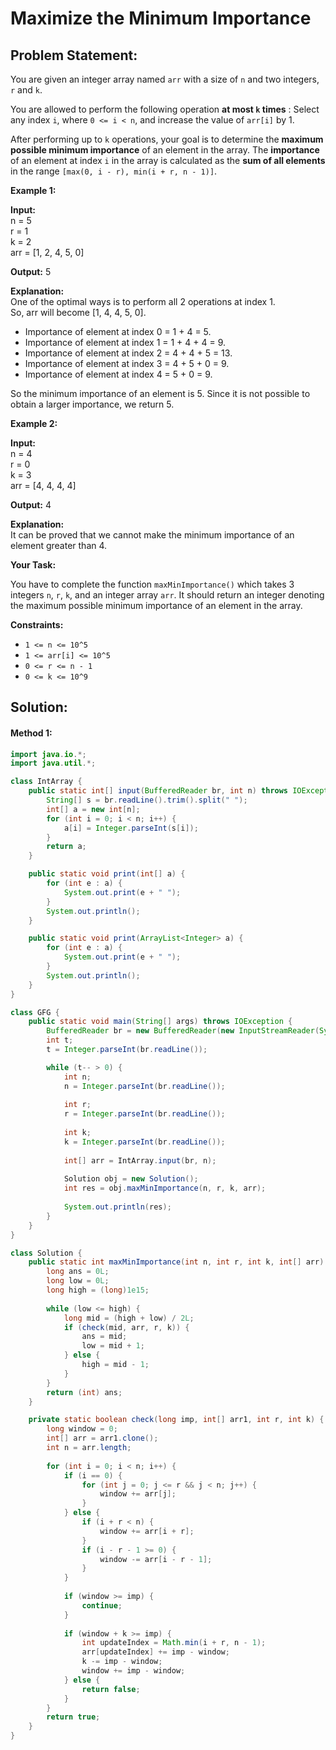 # Maximize the Minimum Importance

## Problem Statement:

You are given an integer array named `arr` with a size of `n` and two integers, `r` and `k`.

You are allowed to perform the following operation  **at most `k` times** : Select any index `i`, where `0 <= i < n`, and increase the value of `arr[i]` by 1.

After performing up to `k` operations, your goal is to determine the **maximum possible minimum importance** of an element in the array. The **importance** of an element at index `i` in the array is calculated as the **sum of all elements** in the range `[max(0, i - r), min(i + r, n - 1)]`.

**Example 1:**

**Input:** <br/>
n = 5 <br/>
r = 1 <br/>
k = 2 <br/>
arr = [1, 2, 4, 5, 0] <br/>

**Output:** 5 <br/>

**Explanation:** <br/>
One of the optimal ways is to perform all 2 operations at index 1.<br/>
So, arr will become [1, 4, 4, 5, 0].
 - Importance of element at index 0 = 1 + 4 = 5.
 - Importance of element at index 1 = 1 + 4 + 4 = 9.
 - Importance of element at index 2 = 4 + 4 + 5 = 13.
 - Importance of element at index 3 = 4 + 5 + 0 = 9.
 - Importance of element at index 4 = 5 + 0 = 9.

So the minimum importance of an element is 5. Since it is not possible to obtain a larger importance, we return 5.

**Example 2:**

**Input:** <br/>
n = 4 <br/>
r = 0 <br/>
k = 3 <br/>
arr = [4, 4, 4, 4] <br/>

**Output:** 4  <br/>

**Explanation:** <br/>
It can be proved that we cannot make the minimum importance of an element greater than 4.

**Your Task:**

You have to complete the function `maxMinImportance()` which takes 3 integers `n`, `r`, `k`, and an integer array `arr`. It should return an integer denoting the maximum possible minimum importance of an element in the array.

**Constraints:**

- `1 <= n <= 10^5`
- `1 <= arr[i] <= 10^5`
- `0 <= r <= n - 1`
- `0 <= k <= 10^9`


## Solution:

#### Method 1:

```java
import java.io.*;
import java.util.*;

class IntArray {
    public static int[] input(BufferedReader br, int n) throws IOException {
        String[] s = br.readLine().trim().split(" ");
        int[] a = new int[n];
        for (int i = 0; i < n; i++) {
            a[i] = Integer.parseInt(s[i]);
        }
        return a;
    }

    public static void print(int[] a) {
        for (int e : a) {
            System.out.print(e + " ");
        }
        System.out.println();
    }

    public static void print(ArrayList<Integer> a) {
        for (int e : a) {
            System.out.print(e + " ");
        }
        System.out.println();
    }
}

class GFG {
    public static void main(String[] args) throws IOException {
        BufferedReader br = new BufferedReader(new InputStreamReader(System.in));
        int t;
        t = Integer.parseInt(br.readLine());

        while (t-- > 0) {
            int n;
            n = Integer.parseInt(br.readLine());
            
            int r;
            r = Integer.parseInt(br.readLine());
            
            int k;
            k = Integer.parseInt(br.readLine());
            
            int[] arr = IntArray.input(br, n);
            
            Solution obj = new Solution();
            int res = obj.maxMinImportance(n, r, k, arr);
            
            System.out.println(res);
        }
    }
}

class Solution {
    public static int maxMinImportance(int n, int r, int k, int[] arr) {
        long ans = 0L;
        long low = 0L;
        long high = (long)1e15;
    
        while (low <= high) {
            long mid = (high + low) / 2L;
            if (check(mid, arr, r, k)) {
                ans = mid;
                low = mid + 1;
            } else {
                high = mid - 1;
            }
        }
        return (int) ans;
    }

    private static boolean check(long imp, int[] arr1, int r, int k) {
        long window = 0;
        int[] arr = arr1.clone();
        int n = arr.length;
    
        for (int i = 0; i < n; i++) {
            if (i == 0) {
                for (int j = 0; j <= r && j < n; j++) {
                    window += arr[j];
                }
            } else {
                if (i + r < n) {
                    window += arr[i + r];
                }
                if (i - r - 1 >= 0) {
                    window -= arr[i - r - 1];
                }
            }
        
            if (window >= imp) {
                continue;
            }
        
            if (window + k >= imp) {
                int updateIndex = Math.min(i + r, n - 1);
                arr[updateIndex] += imp - window;
                k -= imp - window;
                window += imp - window;
            } else {
                return false;
            }
        }
        return true;
    }
}

```
